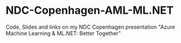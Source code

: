 # NDC-Copenhagen-AML-ML.NET
Code, Slides and links on my NDC Copenhagen presentation "Azure Machine Learning &amp; ML.NET: Better Together" 
